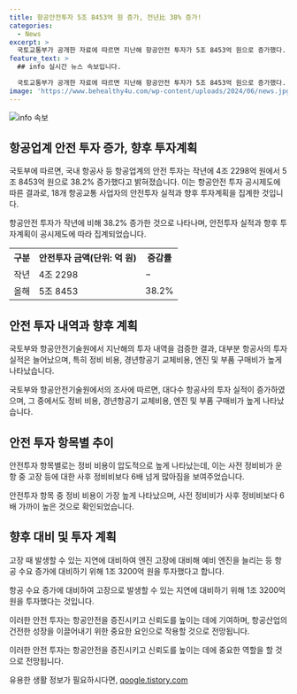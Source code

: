 ```yaml
---
title: 항공안전투자 5조 8453억 원 증가, 전년比 38% 증가!
categories:
  - News
excerpt: >
  국토교통부가 공개한 자료에 따르면 지난해 항공안전 투자가 5조 8453억 원으로 증가했다. 대부분의 항공사가 투자를 늘리고, 주요 투자는 정비비용, 항공기 교체, 엔진 및 부품 구매 등이었다. 이러한 안전 투자는 항공안전을 강화하고 신뢰도를 높이는 데 기여하며, 항공산업의 성장을 견인하는 중요한 역할을 한다. 이에 대한 자세한 내용은 국토교통부 항공정보포털에서 확인할 수 있다.
feature_text: >
  ## info 실시간 뉴스 속보입니다.

  국토교통부가 공개한 자료에 따르면 지난해 항공안전 투자가 5조 8453억 원으로 증가했다. 대부분의 항공사가 투자를 늘리고, 주요 투자는 정비비용, 항공기 교체, 엔진 및 부품 구매 등이었다. 이러한 안전 투자는 항공안전을 강화하고 신뢰도를 높이는 데 기여하며, 항공산업의 성장을 견인하는 중요한 역할을 한다. 이에 대한 자세한 내용은 국토교통부 항공정보포털에서 확인할 수 있다.
image: 'https://www.behealthy4u.com/wp-content/uploads/2024/06/news.jpg'
---
```


<p><img src="https://www.behealthy4u.com/wp-content/uploads/2024/06/news.jpg" alt="info 속보" /></p>

<h2 data-ke-size="size26">항공업계 안전 투자 증가, 향후 투자계획</h2>

<p>국토부에 따르면, 국내 항공사 등 항공업계의 안전 투자는 작년에 4조 2298억 원에서 5조 8453억 원으로 38.2% 증가했다고 밝혀졌습니다. 이는 항공안전 투자 공시제도에 따른 결과로, 18개 항공교통 사업자의 안전투자 실적과 향후 투자계획을 집계한 것입니다.</p>

<p data-ke-size="size16">항공안전 투자가 작년에 비해 38.2% 증가한 것으로 나타나며, 안전투자 실적과 향후 투자계획이 공시제도에 따라 집계되었습니다.</p>

<table>
    <tr>
        <th>구분</th>
        <th>안전투자 금액(단위: 억 원)</th>
        <th>증감률</th>
    </tr>
    <tr>
        <td>작년</td>
        <td>4조 2298</td>
        <td>−</td>
    </tr>
    <tr>
        <td>올해</td>
        <td>5조 8453</td>
        <td>38.2%</td>
    </tr>
</table>

<h2 data-ke-size="size26">안전 투자 내역과 향후 계획</h2>

<p>국토부와 항공안전기술원에서 지난해의 투자 내역을 검증한 결과, 대부분 항공사의 투자 실적은 늘어났으며, 특히 정비 비용, 경년항공기 교체비용, 엔진 및 부품 구매비가 높게 나타났습니다.</p>

<p data-ke-size="size16">국토부와 항공안전기술원에서의 조사에 따르면, 대다수 항공사의 투자 실적이 증가하였으며, 그 중에서도 정비 비용, 경년항공기 교체비용, 엔진 및 부품 구매비가 높게 나타났습니다.</p>

<h2 data-ke-size="size26">안전 투자 항목별 추이</h2>

<p>안전투자 항목별로는 정비 비용이 압도적으로 높게 나타났는데, 이는 사전 정비비가 운항 중 고장 등에 대한 사후 정비비보다 6배 넘게 많아짐을 보여주었습니다.</p>

<p data-ke-size="size16">안전투자 항목 중 정비 비용이 가장 높게 나타났으며, 사전 정비비가 사후 정비비보다 6배 가까이 높은 것으로 확인되었습니다.</p>

<h2 data-ke-size="size26">향후 대비 및 투자 계획</h2>

<p>고장 때 발생할 수 있는 지연에 대비하여 엔진 고장에 대비해 예비 엔진을 늘리는 등 항공 수요 증가에 대비하기 위해 1조 3200억 원을 투자했다고 합니다.</p>

<p data-ke-size="size16">항공 수요 증가에 대비하여 고장으로 발생할 수 있는 지연에 대비하기 위해 1조 3200억 원을 투자했다는 것입니다.</p>

<p>이러한 안전 투자는 항공안전을 증진시키고 신뢰도를 높이는 데에 기여하며, 항공산업의 건전한 성장을 이끌어내기 위한 중요한 요인으로 작용할 것으로 전망됩니다.</p>

<p data-ke-size="size16">이러한 안전 투자는 항공안전을 증진시키고 신뢰도를 높이는 데에 중요한 역할을 할 것으로 전망됩니다.</p>
유용한 생활 정보가 필요하시다면, <a href="https://qoogle.tistory.com" rel="dofollow">qoogle.tistory.com</a>


